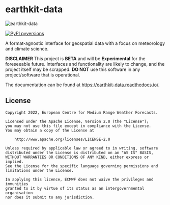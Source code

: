 # earthkit-data

![earthkit-data](https://raw.githubusercontent.com/ecmwf/earthkit-data/develop/earthkit-data.png)

[![PyPI pyversions](https://img.shields.io/pypi/pyversions/earthkit-data.svg)](https://pypi.python.org/pypi/earthkit-data/)

A format-agnostic interface for geospatial data with a focus on meteorology and
climate science.

**DISCLAIMER**
This project is **BETA** and will be **Experimental** for the foreseeable future.
Interfaces and functionality are likely to change, and the project itself may be scrapped.
**DO NOT** use this software in any project/software that is operational.

The documentation can be found at https://earthkit-data.readthedocs.io/.

## License

```
Copyright 2022, European Centre for Medium Range Weather Forecasts.

Licensed under the Apache License, Version 2.0 (the "License");
you may not use this file except in compliance with the License.
You may obtain a copy of the License at

    http://www.apache.org/licenses/LICENSE-2.0

Unless required by applicable law or agreed to in writing, software
distributed under the License is distributed on an "AS IS" BASIS,
WITHOUT WARRANTIES OR CONDITIONS OF ANY KIND, either express or implied.
See the License for the specific language governing permissions and
limitations under the License.

In applying this licence, ECMWF does not waive the privileges and immunities
granted to it by virtue of its status as an intergovernmental organisation
nor does it submit to any jurisdiction.
```
